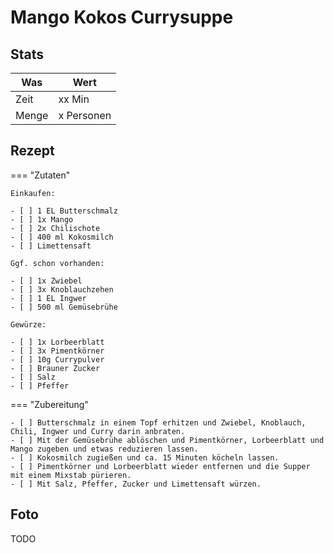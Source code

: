 # Mango Kokos Currysuppe

## Stats

| Was   | Wert        |
|-------|-------------|
| Zeit  | xx Min      |
| Menge | x Personen |

## Rezept

=== "Zutaten"

    Einkaufen:
    
    - [ ] 1 EL Butterschmalz
    - [ ] 1x Mango
    - [ ] 2x Chilischote
    - [ ] 400 ml Kokosmilch
    - [ ] Limettensaft

    Ggf. schon vorhanden:

    - [ ] 1x Zwiebel
    - [ ] 3x Knoblauchzehen
    - [ ] 1 EL Ingwer
    - [ ] 500 ml Gemüsebrühe

    Gewürze:

    - [ ] 1x Lorbeerblatt
    - [ ] 3x Pimentkörner
    - [ ] 10g Currypulver
    - [ ] Brauner Zucker
    - [ ] Salz
    - [ ] Pfeffer

=== "Zubereitung"

    - [ ] Butterschmalz in einem Topf erhitzen und Zwiebel, Knoblauch, Chili, Ingwer und Curry darin anbraten.
    - [ ] Mit der Gemüsebrühe ablöschen und Pimentkörner, Lorbeerblatt und Mango zugeben und etwas reduzieren lassen.
    - [ ] Kokosmilch zugießen und ca. 15 Minuten köcheln lassen.
    - [ ] Pimentkörner und Lorbeerblatt wieder entfernen und die Supper mit einem Mixstab pürieren.
    - [ ] Mit Salz, Pfeffer, Zucker und Limettensaft würzen.

## Foto

TODO
